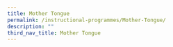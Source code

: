 ```yaml
---
title: Mother Tongue
permalink: /instructional-programmes/Mother-Tongue/
description: ""
third_nav_title: Mother Tongue
---
```


